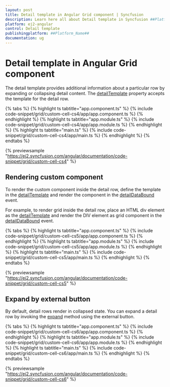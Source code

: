 ```yaml
---
layout: post
title: Detail template in Angular Grid component | Syncfusion
description: Learn here all about Detail template in Syncfusion ##Platform_Name## Grid component of Syncfusion Essential JS 2 and more.
platform: ej2-angular
control: Detail template 
publishingplatform: ##Platform_Name##
documentation: ug
---
```


# Detail template in Angular Grid component

The detail template provides additional information about a particular row by expanding or collapsing detail content. The [detailTemplate](https://ej2.syncfusion.com/angular/documentation/api/grid/#detailtemplate) property accepts the template for the detail row.

{% tabs %}
{% highlight ts tabtitle="app.component.ts" %}
{% include code-snippet/grid/custom-cell-cs4/app/app.component.ts %}
{% endhighlight %}
{% highlight ts tabtitle="app.module.ts" %}
{% include code-snippet/grid/custom-cell-cs4/app/app.module.ts %}
{% endhighlight %}
{% highlight ts tabtitle="main.ts" %}
{% include code-snippet/grid/custom-cell-cs4/app/main.ts %}
{% endhighlight %}
{% endtabs %}
  
{% previewsample "https://ej2.syncfusion.com/angular/documentation/code-snippet/grid/custom-cell-cs4" %}

## Rendering custom component

To render the custom component inside the detail row, define the template in the [detailTemplate](https://ej2.syncfusion.com/angular/documentation/api/grid/#detailtemplate) and render the
component in the [detailDataBound](https://ej2.syncfusion.com/angular/documentation/api/grid/#detaildatabound-emittypedetaildataboundeventargs) event.

For example, to render grid inside the detail row, place an HTML div element as the [detailTemplate](https://ej2.syncfusion.com/angular/documentation/api/grid/#detailtemplate) and render the DIV element as grid component in the [detailDataBound](https://ej2.syncfusion.com/angular/documentation/api/grid/#detaildatabound-emittypedetaildataboundeventargs) event.

{% tabs %}
{% highlight ts tabtitle="app.component.ts" %}
{% include code-snippet/grid/custom-cell-cs5/app/app.component.ts %}
{% endhighlight %}
{% highlight ts tabtitle="app.module.ts" %}
{% include code-snippet/grid/custom-cell-cs5/app/app.module.ts %}
{% endhighlight %}
{% highlight ts tabtitle="main.ts" %}
{% include code-snippet/grid/custom-cell-cs5/app/main.ts %}
{% endhighlight %}
{% endtabs %}
  
{% previewsample "https://ej2.syncfusion.com/angular/documentation/code-snippet/grid/custom-cell-cs5" %}

## Expand by external button

By default, detail rows render in collapsed state. You can expand a detail row by invoking the [expand](https://ej2.syncfusion.com/angular/documentation/api/grid/detailRow/#expand) method using the external button.

{% tabs %}
{% highlight ts tabtitle="app.component.ts" %}
{% include code-snippet/grid/custom-cell-cs6/app/app.component.ts %}
{% endhighlight %}
{% highlight ts tabtitle="app.module.ts" %}
{% include code-snippet/grid/custom-cell-cs6/app/app.module.ts %}
{% endhighlight %}
{% highlight ts tabtitle="main.ts" %}
{% include code-snippet/grid/custom-cell-cs6/app/main.ts %}
{% endhighlight %}
{% endtabs %}
  
{% previewsample "https://ej2.syncfusion.com/angular/documentation/code-snippet/grid/custom-cell-cs6" %}